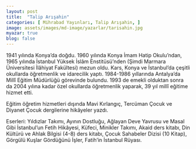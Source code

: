 ```yaml
---
layout: post
title:  "Talip Arışahin"
categories: [ Mihrabad Yayınları, Talip Arışahin, ]
image: assets/images/md-image/yazarlar/tarisahin.jpg
myazar: true
blog: false
---
```


1941 yılında Konya’da doğdu. 1960 yılında Konya İmam Hatip Okulu’ndan, 1965 yılında İstanbul Yüksek İslâm Enstitüsü’nden (Şimdi Marmara Üniversitesi İlâhiyat Fakültesi) mezun oldu. Kars, Konya ve İstanbul’da çeşitli okullarda öğretmenlik ve idarecilik yaptı. 1984-1986 yıllarında Antalya’da Millî Eğitim Müdürlüğü görevinde bulundu. 1993 de emekli olduktan sonra da 2004 yılına kadar özel okullarda öğretmenlik yaparak, 39 yıl millî eğitime hizmet etti.

Eğitim öğretim hizmetleri dışında Mavi Kırlangıç, Tercüman Çocuk ve Diyanet Çocuk dergilerine hikâyeler yazdı.

Eserleri: Yıldızlar Takımı, Ayının Dostluğu, Ağlayan Deve Yavrusu ve Masal Gibi İstanbul’un Fetih Hikâyesi, Küfeci, Minikler Takımı, Akaid ders kitabı, Din Kültürü ve Ahlak Bilgisi (4-8) ders kitabı, Çocuk Sahabeler Dizisi  (10 Kitap), Görgülü Kuşlar Gördüğünü İşler, Fatih’in İstanbul Rüyası.